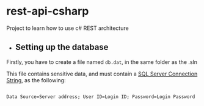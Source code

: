 # rest-api-csharp
Project to learn how to use c# REST architecture

* ## Setting up the database


Firstly, you have to create a file named `db.dat`, in the same folder as the .sln


This file contains sensitive data, and must contain a [SQL Server Connection String](https://www.connectionstrings.com/sql-server/), as the following:


```

Data Source=Server address; User ID=Login ID; Password=Login Password

```